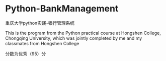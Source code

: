 # Python-BankManagement
重庆大学python实践-银行管理系统

This is the program from the Python practical course at Hongshen College, Chongqing University, which was jointly completed by me and my classmates from Hongshen College

分数为优秀（95）分
